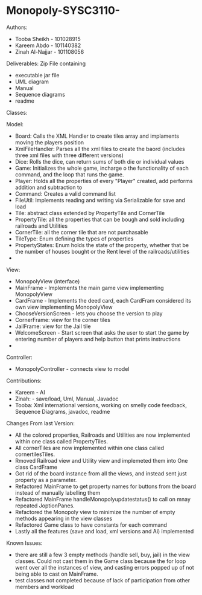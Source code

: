 # Monopoly-SYSC3110-
Authors:
 - Tooba Sheikh - 101028915
 - Kareem Abdo  - 101140382
 - Zinah Al-Najjar - 101108056

Deliverables: 
Zip File containing
 - executable jar file
 - UML diagram
 - Manual
 - Sequence diagrams
 - readme

Classes:

Model:
 - Board: Calls the XML Handler to create tiles array and implaments moving the players position
 - XmlFileHandler: Parses all the xml files to create the baord (includes three xml files with three different versions)
 - Dice: Rolls the dice, can return sums of both die or individual values
 - Game: Initializes the whole game, incharge o the functionality of each command, and the loop that runs the game.  
 - Player: Holds all the properties of every "Player" created, add performs addition and subtraction to 
 - Command: Creates a valid command list 
 - FileUtil: Implements reading and writing via Serializable for save and load
 - Tile: abstract class extended by PropertyTile and CornerTile
 - PropertyTile: all the properties that can be bough and sold including railroads and Utilities
 - CornerTile: all the corner tile that are not purchasable
 - TileType: Enum defining the types of properties
 - PropertyStates: Enum holds the state of the property, whether that be the number of houses bought or the Rent level of the railroads/utilities
 - 
View:
 - MonopolyView (interface)
 - MainFrame - Implements the main game view implementing MonopolyView
 - CardFrame - Implements the deed card, each CardFram considered its own view implementing MonopolyView
 - ChooseVersionScreen - lets you choose the version to play
 - CornerFrame: view for the corner tiles
 - JailFrame: view for the Jail tile
 - WelcomeScreen - Start screen that asks the user to start the game by entering number of players and help button that prints instructions
 - 

Controller:
 - MonopolyController - connects view to model

Contributions:
- Kareem - AI
- Zinah: - save/load, Uml, Manual, Javadoc
- Tooba: Xml international versions, working on smelly code feedback, Sequence Diagrams, javadoc, readme

Changes From last Version: 
 - All the colored properties, Railroads and Utilities are now implemented within one class called PropertyTiles.
 - All cornerTiles are now implemented within one class called cornertilesTiles.
 - Rmoved Railroad view and Utility view and implemeted them into One class CardFrame
 - Got rid of the board instance from all the views, and instead sent just property as a parameter.
 - Refactored MainFrame to get property names for buttons from the board instead of manually labelling them
 - Refactored MainFrame handleMonopolyupdatestatus() to call on mnay repeated JoptionPanes.
 - Refactored the Monopoly view to minimize the number of empty methods appearing in the view classes
 - Refactored Game class to have constants for each command
 - Lastly all the features (save and load, xml versions and Ai) implemented
 
Known Issues: 
 - there are still a few 3 empty methods (handle sell, buy, jail) in the view classes. Could not cast them in the Game class because the for loop went over all the instances of view, and casting errors popped up of not being able to cast on MainFrame. 
 - test classes not completed because of lack of participation from other members and workload
